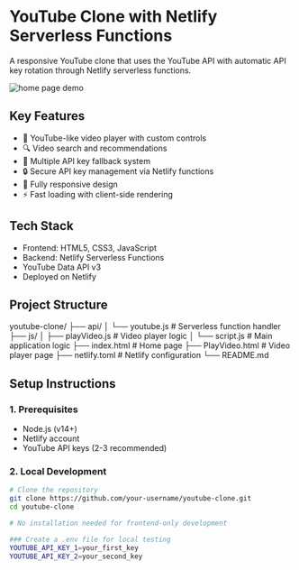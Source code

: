 # YouTube Clone with Netlify Serverless Functions

A responsive YouTube clone that uses the YouTube API with automatic API key rotation through Netlify serverless functions.

![home page demo](image.png)

## Key Features

- 🎥 YouTube-like video player with custom controls
- 🔍 Video search and recommendations
- 🔄 Multiple API key fallback system
- 🔒 Secure API key management via Netlify functions
- 📱 Fully responsive design
- ⚡ Fast loading with client-side rendering

## Tech Stack

- Frontend: HTML5, CSS3, JavaScript
- Backend: Netlify Serverless Functions
- YouTube Data API v3
- Deployed on Netlify

## Project Structure

youtube-clone/
├── api/
│ └── youtube.js # Serverless function handler
├── js/
│ ├── playVideo.js # Video player logic
│ └── script.js # Main application logic
├── index.html # Home page
├── PlayVideo.html # Video player page
├── netlify.toml # Netlify configuration
└── README.md

## Setup Instructions

### 1. Prerequisites

- Node.js (v14+)
- Netlify account
- YouTube API keys (2-3 recommended)

### 2. Local Development

```bash
# Clone the repository
git clone https://github.com/your-username/youtube-clone.git
cd youtube-clone

# No installation needed for frontend-only development

### Create a .env file for local testing
YOUTUBE_API_KEY_1=your_first_key
YOUTUBE_API_KEY_2=your_second_key
```
